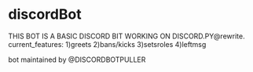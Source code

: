 # discordBot
THIS BOT IS A BASIC DISCORD BIT WORKING ON DISCORD.PY@rewrite.
current_features:
1)greets
2)bans/kicks
3)setsroles
4)leftmsg

bot maintained by @DISCORDBOTPULLER
